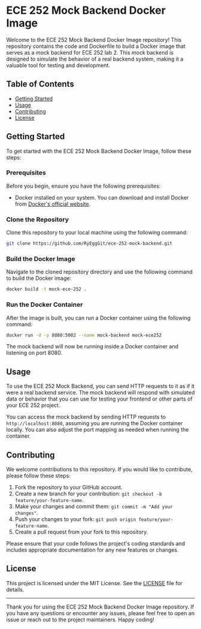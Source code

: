 # ECE 252 Mock Backend Docker Image

Welcome to the ECE 252 Mock Backend Docker Image repository! This repository contains the code and Dockerfile to build a Docker image that serves as a mock backend for ECE 252 lab 2. This mock backend is designed to simulate the behavior of a real backend system, making it a valuable tool for testing and development.

## Table of Contents

- [Getting Started](#getting-started)
- [Usage](#usage)
- [Contributing](#contributing)
- [License](#license)

## Getting Started

To get started with the ECE 252 Mock Backend Docker Image, follow these steps:

### Prerequisites

Before you begin, ensure you have the following prerequisites:

- Docker installed on your system. You can download and install Docker from [Docker's official website](https://www.docker.com/get-started).

### Clone the Repository

Clone this repository to your local machine using the following command:

```bash
git clone https://github.com/RyEggGit/ece-252-mock-backend.git
```

### Build the Docker Image

Navigate to the cloned repository directory and use the following command to build the Docker image:

```bash
docker build -t mock-ece-252 .
```

### Run the Docker Container

After the image is built, you can run a Docker container using the following command:

```bash
docker run -d -p 8080:5002 --name mock-backend mock-ece252
```

The mock backend will now be running inside a Docker container and listening on port 8080.

## Usage

To use the ECE 252 Mock Backend, you can send HTTP requests to it as if it were a real backend service. The mock backend will respond with simulated data or behavior that you can use for testing your frontend or other parts of your ECE 252 project.

You can access the mock backend by sending HTTP requests to `http://localhost:8080`, assuming you are running the Docker container locally. You can also adjust the port mapping as needed when running the container.

## Contributing

We welcome contributions to this repository. If you would like to contribute, please follow these steps:

1. Fork the repository to your GitHub account.
2. Create a new branch for your contribution: `git checkout -b feature/your-feature-name`.
3. Make your changes and commit them: `git commit -m "Add your changes"`.
4. Push your changes to your fork: `git push origin feature/your-feature-name`.
5. Create a pull request from your fork to this repository.

Please ensure that your code follows the project's coding standards and includes appropriate documentation for any new features or changes.

## License

This project is licensed under the MIT License. See the [LICENSE](LICENSE) file for details.

---

Thank you for using the ECE 252 Mock Backend Docker Image repository. If you have any questions or encounter any issues, please feel free to open an issue or reach out to the project maintainers. Happy coding!
